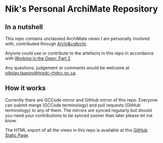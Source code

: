 # Nik's Personal ArchiMate Repository

## In a nutshell

This repo contains unclassied ArchiMate views I am personally involved with, contributed through [Archi&coArchi](https://www.archimatetool.com/plugins/). 

Anyone could use or contribute to the artefacts in this repo in accordance with [Working in the Open: Part 2](https://sara-sabr.github.io/ITStrategy/2021/07/09/working-in-the-open-part-2.html)

Any questions, judgement or comments would be welcome at nikolay.tsanov@hrsdc-rhdcc.gc.ca.

## How it works

Currently there are GCCode mirror and GitHub mirror of this repo. Everyone can submit merge (GCCode terminology) and pull requests (GitHub terminology) to any of them. The mirrors are synced regularly but should you need your contributions to be synced sooner than later please let me know.

The HTML export of all the views in this repo is available at this [GitHub Static Page](https://github.com/tsanov/).